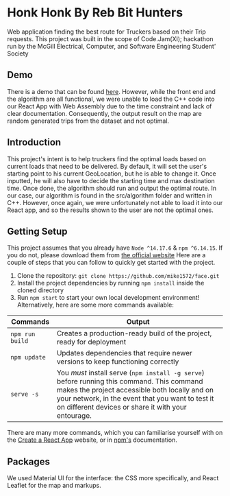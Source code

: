 # Honk Honk By Reb Bit Hunters

Web application finding the best route for Truckers based on their Trip requests. 
This project was built in the scope of Code.Jam(XI); hackathon run by the McGill Electrical, Computer, and Software Engineering Student’ Society

## Demo

There is a demo that can be found [here]().
However, while the front end and the algorithm are all functional, we were unable to load the C++ code into our React App with Web Assembly due to the time constraint and lack of clear documentation. Consequently, the output result on the map are random generated trips from the dataset and not optimal.

## Introduction

This project's intent is to help truckers find the optimal loads based on current loads that need to be delivered. By default, it will set the user's starting point to his current GeoLocation, but he is able to change it. Once inputted, he will also have to decide the starting time and max destination time. Once done, the algorithm should run and output the optimal route. In our case, our algorithm is found in the src/algorithm folder and written in C++. However, once again, we were unfortunately not able to load it into our React app, and so the results shown to the user are not the optimal ones. 

## Getting Setup
This project assumes that you already have `Node ^14.17.6` & `npm ^6.14.15`. If you do not, please download them from [the official website](https://nodejs.org/en/download/)
Here are a couple of steps that you can follow to quickly get started with the project.

1. Clone the repository: `git clone https://github.com/mike1572/face.git`
2. Install the project dependencies by running `npm install` inside the cloned directory
3. Run `npm start` to start your own local development environment! Alternatively, here are some more commands available:

| Commands        | Output
|-----------------|-------------------------------------------------------------------|
| `npm run build` | Creates a production-ready build of the project, ready for deployment |
| `npm update`    | Updates dependencies that require newer versions to keep functioning correctly|
| `serve -s`      | You *must* install serve (`npm install -g serve`) before running this command. This command makes the project accessible both locally and on your network, in the event that you want to test it on different devices or share it with your entourage.|

There are many more commands, which you can familiarise yourself with on the [Create a React App](https://create-react-app.dev/) website, or in [npm's](https://docs.npmjs.com/) documentation.


## Packages

We used Material UI for the interface: the CSS more specifically, and React Leaflet for the map and markups.


